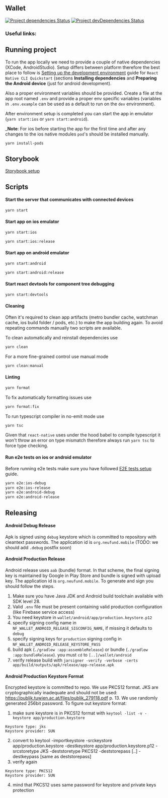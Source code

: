 ## Wallet

[![Project dependencies Status](https://david-dm.org/Neufund/platform-frontend/status.svg?path=packages/wallet)](https://david-dm.org/Neufund/platform-frontend?path=packages/wallet)
[![Project devDependencies Status](https://david-dm.org/Neufund/platform-frontend/dev-status.svg?path=packages/wallet)](https://david-dm.org/Neufund/platform-frontend?type=dev&path=packages/wallet)

### Useful links:

## Running project

To run the app locally we need to provide a couple of native dependencies (XCode, AndroidStudio).
Setup differs between platform therefore the best place to follow is
[Setting up the development environment](https://reactnative.dev/docs/environment-setup) guide for
`React Native CLI Quickstart` (sections **Installing dependencies** and **Preparing the Android
device** (just for android development).

Also a proper environment variables should be provided. Create a file at the app root named `.env`
and provide a proper env specific variables (variables in `.env.example` can be used as a default to
run on the `dev` environment).

After environment setup is completed you can start the app in emulator (`yarn start:ios` or
`yarn start:android`).

\_**Note**: For ios before starting the app for the first time and after any changes to the ios
native modules `pod`'s should be installed manually.

```bash
yarn install-pods
```

## Storybook

[Storybook setup](./storybook/README.md)

## Scripts

#### Start the server that communicates with connected devices

```bash
yarn start
```

#### Start app on **ios** emulator

```bash
yarn start:ios

yarn start:ios:release
```

#### Start app on **android** emulator

```bash
yarn start:android

yarn start:android:release

```

#### Start react devtools for component tree debugging

```bash
yarn start:devtools
```

#### Cleaning

Often it's required to clean app artifacts (metro bundler cache, watchman cache, ios build folder /
pods, etc.) to make the app building again. To avoid repeating commands manually two scripts are
available.

To clean automatically and reinstall dependencies use

```bash
yarn clean
```

For a more fine-grained control use manual mode

```bash
yarn clean:manual
```

#### Linting

```bash
yarn format
```

To fix automatically formatting issues use

```bash
yarn format:fix
```

To run typescript compiler in no-emit mode use

```bash
yarn tsc
```

Given that `react-native` uses under the hood babel to compile typescript it won't throw an error on
type mismatch therefore always run `yarn tsc` to force type checking.

#### Run e2e tests on ios or android emulator

Before running e2e tests make sure you have followed [E2E tests setup](./tests/e2e/README.md) guide.

```bash
yarn e2e:ios-debug
yarn e2e:ios-release
yarn e2e:android-debug
yarn e2e:android-release
```

## Releasing

#### Android Debug Release

Apk is signed using `debug` keystore which is committed to repository with cleantext passwords. The
application id is `org.neufund.mobile` (TODO: we should add `.debug` postfix soon)

#### Android Production Release

Android release uses `aab` (bundle) format. In that scheme, the final signing key is maintained by
Google in Play Store and bundle is signed with upload key. The application id is
`org.neufund.mobile`. To generate and sign you should follow the steps.

1. Make sure you have Java JDK and Android build toolchain available with SDK level 28.
2. Valid `.env` file must be present containing valid production configuration (like Firebase
   service access)
3. You need keystore in `wallet/android/app/production.keystore.p12`
4. specify signing config name in `NF_WALLET_ANDROID_RELEASE_SIGCONFIG_NAME`, if missing it defaults
   to `debug`
5. specify signing keys for `production` signing config in `NF_WALLET_ANDROID_RELEASE_KEYSTORE_PASS`
6. build apk (`./gradlew :app:assembleRelease`) or bundle (`./gradlew :app:bundleRelease`). you must
   `cd` to `[..]/wallet/android`
7. verify release build with
   `jarsigner -verify -verbose -certs app/build/outputs/apk/release/app-release.apk`

#### Android Production Keystore Format

Encrypted keystore is committed to repo. We use PKCS12 format. JKS are cryptographically inadequate
and should not be used: https://publik.tuwien.ac.at/files/publik_279118.pdf p. 13. We use randomly
generated 256bit password. To figure out keystore format:

1. make sure keystore is in PKCS12 format with `keytool -list -v -keystore app/production.keystore`

```
Keystore type: jks
Keystore provider: SUN
```

2. convert to keytool -importkeystore -srckeystore app/production.keystore -destkeystore
   app/production.keystore.p12 -srcstoretype JKS -deststoretype PKCS12 -deststorepass [..]
   -destkeypass [same as deststorepass]
3. verify again

```
Keystore type: PKCS12
Keystore provider: SUN
```

4. mind that PKCS12 uses same password for keystore and private keys protection
